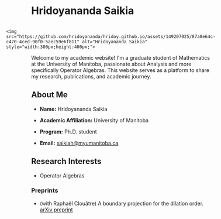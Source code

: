 # Hridoyananda Saikia 

  

<div style="float:right; margin-left:20px;"> 

    <img src="https://github.com/hridoyananda/hridoy.github.io/assets/149207025/87a8e64c-c470-4ced-90f0-5aec59e6f811" alt="Hridoyananda Saikia" style="width:300px;height:400px;"> 

</div> 

  

Welcome to my academic website! I'm a graduate student of Mathematics at the University of Manitoba, passionate about Analysis and more specifically Operator Algebras. This website serves as a platform to share my research, publications, and academic journey. 

  

## About Me 

  

- **Name:** Hridoyananda Saikia 

- **Academic Affiliation:** University of Manitoba 

- **Program:** Ph.D. student 

- **Email:** saikiah@myumanitoba.ca 

  

## Research Interests 

  

- Operator Algebras 

  

  

### Preprints 

  

- (with Raphaël Clouâtre) A boundary projection for the dilation order. [arXiv preprint](https://arxiv.org/abs/2310.17601) 

 
